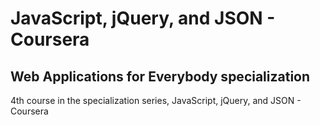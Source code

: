# JavaScript, jQuery, and JSON - Coursera
## Web Applications for Everybody specialization
4th course in the specialization series, JavaScript, jQuery, and JSON - Coursera
